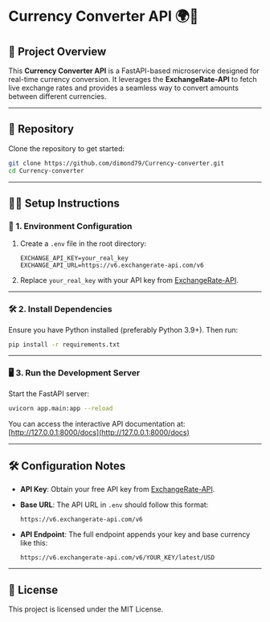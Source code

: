# Currency Converter API 🌍💱

## 📌 Project Overview

This **Currency Converter API** is a FastAPI-based microservice designed for real-time currency conversion. It leverages the **ExchangeRate-API** to fetch live exchange rates and provides a seamless way to convert amounts between different currencies.

---

## 📂 Repository

Clone the repository to get started:

```bash
git clone https://github.com/dimond79/Currency-converter.git  
cd Currency-converter  
```

---

## 🧑‍💻 Setup Instructions

### 🔧 1. Environment Configuration

1. Create a `.env` file in the root directory:

   ```plaintext
   EXCHANGE_API_KEY=your_real_key  
   EXCHANGE_API_URL=https://v6.exchangerate-api.com/v6  
   ```

2. Replace `your_real_key` with your API key from [ExchangeRate-API](https://www.exchangerate-api.com).

---

### 🛠️ 2. Install Dependencies

Ensure you have Python installed (preferably Python 3.9+). Then run:

```bash
pip install -r requirements.txt  
```

---

### 🖥️ 3. Run the Development Server

Start the FastAPI server:

```bash
uvicorn app.main:app --reload  
```

You can access the interactive API documentation at:
[http://127.0.0.1:8000/docs](http://127.0.0.1:8000/docs)

---

## 🛠️ Configuration Notes

* **API Key**: Obtain your free API key from [ExchangeRate-API](https://www.exchangerate-api.com).
* **Base URL**: The API URL in `.env` should follow this format:

  ```plaintext
  https://v6.exchangerate-api.com/v6  
  ```
* **API Endpoint**: The full endpoint appends your key and base currency like this:

  ```plaintext
  https://v6.exchangerate-api.com/v6/YOUR_KEY/latest/USD  
  ```

---

## 📜 License

This project is licensed under the MIT License.
